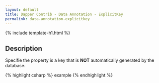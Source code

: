 ```yaml
---
layout: default
title: Dapper Contrib - Data Annotation - ExplicitKey
permalink: data-annotation-explicitkey
---
```


{% include template-h1.html %}

## Description
Specifie the property is a key that is **NOT** automatically generated by the database.

{% highlight csharp %}
example
{% endhighlight %}
